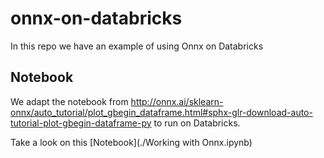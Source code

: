 # onnx-on-databricks
In this repo we have an example of using Onnx on Databricks

## Notebook
We adapt the notebook from http://onnx.ai/sklearn-onnx/auto_tutorial/plot_gbegin_dataframe.html#sphx-glr-download-auto-tutorial-plot-gbegin-dataframe-py to run on Databricks. 

Take a look on this [Notebook](./Working with Onnx.ipynb)
